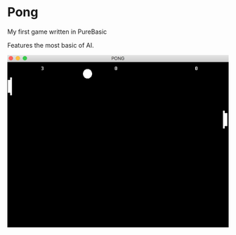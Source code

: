 # Pong

My first game written in PureBasic 

Features the most basic of AI.

![/screenshot.png](screenshot.png)
